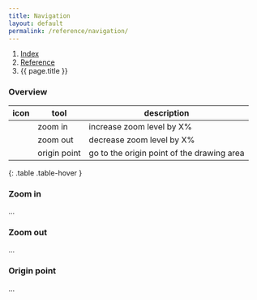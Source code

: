 ```yaml
---
title: Navigation
layout: default
permalink: /reference/navigation/
---
```


<nav aria-label="breadcrumb">
  <ol class="breadcrumb small">
    <li class="breadcrumb-item"><a href="{{ site.url }}">Index</a></li>
    <li class="breadcrumb-item"><a href="../../reference">Reference</a></li>
    <li class="breadcrumb-item active" aria-current="page">{{ page.title }}</li>
  </ol>
</nav>

### Overview

| icon | tool              | description                                |
|------|-------------------|--------------------------------------------|
|      | zoom in           | increase zoom level by X%                  |
|      | zoom out          | decrease zoom level by X%                  |
|      | origin point      | go to the origin point of the drawing area |
{: .table .table-hover }


### Zoom in

...

### Zoom out

...

### Origin point

...


